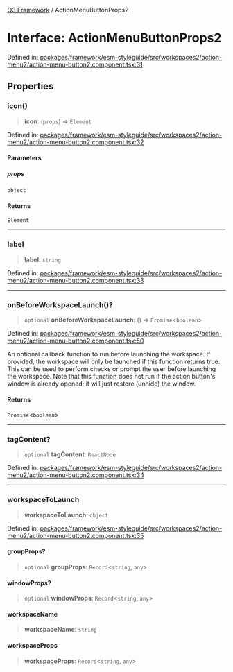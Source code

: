 [O3 Framework](../API.md) / ActionMenuButtonProps2

# Interface: ActionMenuButtonProps2

Defined in: [packages/framework/esm-styleguide/src/workspaces2/action-menu2/action-menu-button2.component.tsx:31](https://github.com/openmrs/openmrs-esm-core/blob/main/packages/framework/esm-styleguide/src/workspaces2/action-menu2/action-menu-button2.component.tsx#L31)

## Properties

### icon()

> **icon**: (`props`) => `Element`

Defined in: [packages/framework/esm-styleguide/src/workspaces2/action-menu2/action-menu-button2.component.tsx:32](https://github.com/openmrs/openmrs-esm-core/blob/main/packages/framework/esm-styleguide/src/workspaces2/action-menu2/action-menu-button2.component.tsx#L32)

#### Parameters

##### props

`object`

#### Returns

`Element`

***

### label

> **label**: `string`

Defined in: [packages/framework/esm-styleguide/src/workspaces2/action-menu2/action-menu-button2.component.tsx:33](https://github.com/openmrs/openmrs-esm-core/blob/main/packages/framework/esm-styleguide/src/workspaces2/action-menu2/action-menu-button2.component.tsx#L33)

***

### onBeforeWorkspaceLaunch()?

> `optional` **onBeforeWorkspaceLaunch**: () => `Promise`\<`boolean`\>

Defined in: [packages/framework/esm-styleguide/src/workspaces2/action-menu2/action-menu-button2.component.tsx:50](https://github.com/openmrs/openmrs-esm-core/blob/main/packages/framework/esm-styleguide/src/workspaces2/action-menu2/action-menu-button2.component.tsx#L50)

An optional callback function to run before launching the workspace.
If provided, the workspace will only be launched if this function returns true.
This can be used to perform checks or prompt the user before launching the workspace.
Note that this function does not run if the action button's window is already opened;
it will just restore (unhide) the window.

#### Returns

`Promise`\<`boolean`\>

***

### tagContent?

> `optional` **tagContent**: `ReactNode`

Defined in: [packages/framework/esm-styleguide/src/workspaces2/action-menu2/action-menu-button2.component.tsx:34](https://github.com/openmrs/openmrs-esm-core/blob/main/packages/framework/esm-styleguide/src/workspaces2/action-menu2/action-menu-button2.component.tsx#L34)

***

### workspaceToLaunch

> **workspaceToLaunch**: `object`

Defined in: [packages/framework/esm-styleguide/src/workspaces2/action-menu2/action-menu-button2.component.tsx:35](https://github.com/openmrs/openmrs-esm-core/blob/main/packages/framework/esm-styleguide/src/workspaces2/action-menu2/action-menu-button2.component.tsx#L35)

#### groupProps?

> `optional` **groupProps**: `Record`\<`string`, `any`\>

#### windowProps?

> `optional` **windowProps**: `Record`\<`string`, `any`\>

#### workspaceName

> **workspaceName**: `string`

#### workspaceProps

> **workspaceProps**: `Record`\<`string`, `any`\>
